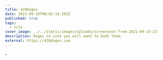 ```yaml
---
title: 420Doges
date: 2021-09-16T08:02:14.591Z
published: true
tags:
  - site
cover_image: ../../static/images/uploads/screenshot-from-2021-09-15-23-22-34.png
description: Doges so cute you will want to hodl them.
external: https://420doges.com
---
```

\-

